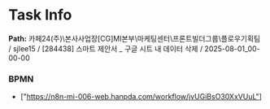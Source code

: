 # Task Info

**Path:** 카페24(주)\본사사업장\[CG]MI본부\마케팅센터\프론트빌더그룹\플로우기획팀 / sjlee15 / [284438] 스마트 제안서 _ 구글 시트 내 데이터 삭제 / 2025-08-01_00-00-00

### BPMN
- ["https://n8n-mi-006-web.hanpda.com/workflow/jvUGiBsO30XxVUuL"]

